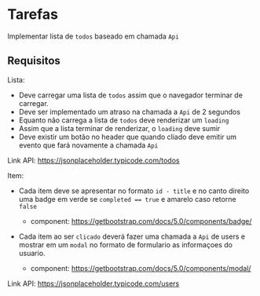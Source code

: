 # Tarefas

Implementar lista de `todos` baseado em chamada `Api`

## Requisitos

Lista:

- Deve carregar uma lista de `todos` assim que o navegador terminar de carregar.
- Deve ser implementado um atraso na chamada a `Api` de 2 segundos
- Equanto não carrega a lista de `todos` deve renderizar um `loading`
- Assim que a lista terminar de renderizar, o `loading` deve sumir
- Deve existir um botão no header que quando cliado deve emitir um evento que fará novamente a chamada `Api`

Link API: https://jsonplaceholder.typicode.com/todos

Item:

- Cada item deve se apresentar no formato `id - title` e no canto direito uma badge em verde se `completed == true` e amarelo caso retorne `false`
    - component: https://getbootstrap.com/docs/5.0/components/badge/

- Cada item ao ser `clicado` deverá fazer uma chamada a `Api` de users e mostrar em um `modal` no formato de formulario as informaçoes do usuario.
     - component: https://getbootstrap.com/docs/5.0/components/modal/

Link API: https://jsonplaceholder.typicode.com/users
